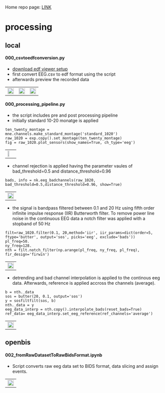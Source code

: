 Home repo page: [LINK](https://github.com/neuramod/neuramod_data)

# processing
## local
#### 000_csvtoedfconversion.py
* [download edf viewer setup](https://www.teuniz.net/edfbrowser/)
* first convert EEG.csv to edf format using the script
* afterwards preview the recorded data


<table>
<tr>
<td><img src="https://user-images.githubusercontent.com/87472076/227936682-26f48a44-cedc-48a0-b40e-995391fec5f2.PNG"  alt="" width = 100% height = auto></td>
<td><img src="https://user-images.githubusercontent.com/87472076/227936773-6e0d2d2d-b93f-4f29-bff6-b6b292a21ab7.PNG"  alt="" width = 100% height = auto></td>
<td><img src="https://user-images.githubusercontent.com/87472076/227936900-23d824ee-4170-49ed-8ed6-8be509e648d3.png"  alt="" width = 100% height = auto></td>
</tr>
</table>


#### 000_processing_pipeline.py
* the script includes pre and post processing pipeline
* initially standard 10-20 monatge is applied
```
ten_twenty_montage = mne.channels.make_standard_montage('standard_1020')
raw_1020 = exp.copy().set_montage(ten_twenty_montage)
fig = raw_1020.plot_sensors(show_names=True, ch_type='eeg')
```
<table>
<tr>
<td><img src="https://user-images.githubusercontent.com/87472076/227962429-a429092c-352d-4d66-b2d9-b6172bdc90b3.png"  alt="" width = 50% height = auto></td>
</tr>
</table>


* channel rejection is applied having the parameter vaules of bad_threshold=0.5 and distance_threshold=0.96
```
bads, info = nk.eeg_badchannels(raw_1020, bad_threshold=0.5,distance_threshold=0.96, show=True)
```
<table>
<tr>
<td><img src="https://user-images.githubusercontent.com/87472076/227963405-56faeebc-8c77-4630-82a5-848e30f91340.png"  alt="" width = 100% height = auto></td>
</tr>
</table>


*  the signal is bandpass filtered between 0.1 and 20 Hz using fifth order infinite impulse response (IIR) Butterworth filter. To remove power line noise in the continuous EEG data a notch filter was applied with a stopband of 50 Hz
```
filt=raw_1020.filter(0.1, 20,method='iir', iir_params=dict(order=5, ftype='butter', output='sos', picks='eeg', exclude='bads'))
pl_freq=50.
ny_freq=128.
nth = filt.notch_filter(np.arange(pl_freq, ny_freq, pl_freq), fir_design='firwin')
```
<table>
<tr>
<td><img src="https://user-images.githubusercontent.com/87472076/227967783-d7963cb8-cb09-41a6-b372-b0c04e3fe2d4.png"  alt="" width = 100% height = auto></td>
</tr>
</table>


* detrending and bad channel interpolation is applied to the continous eeg data. Afterwards, reference is applied accross the channels (average).
```
b = nth._data
sos = butter(20, 0.1, output='sos')
y = sosfiltfilt(sos, b)
nth._data = y
eeg_data_interp = nth.copy().interpolate_bads(reset_bads=True)
ref_data= eeg_data_interp.set_eeg_reference(ref_channels='average')
```
<table>
<tr>
<td><img src="https://user-images.githubusercontent.com/87472076/227969877-7375ef7d-1545-4975-ac3c-2732cb25adbd.png"  alt="" width = 100% height = auto></td>
</tr>
</table>


## openbis
#### 002_fromRawDatasetToRawBidsFormat.ipynb
* Script converts raw eeg data set to BIDS format, data slicing and assign events.
<table>
<tr>
<td><img src="https://user-images.githubusercontent.com/87472076/227949996-0254c3fb-03a3-4912-a84d-58fc23ce715d.png"  alt="" width = 100% height = auto></td>
</tr>
</table>




